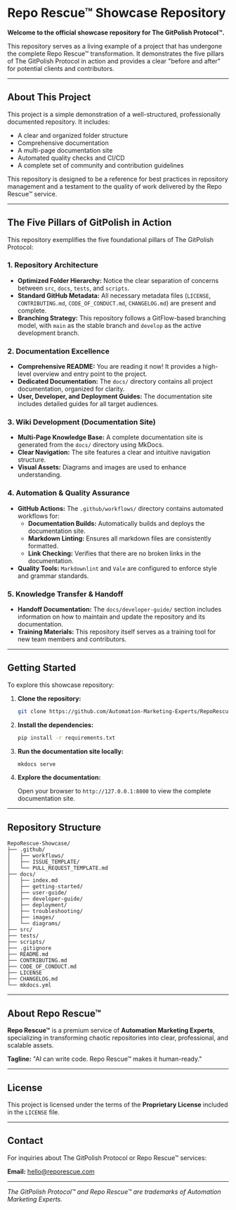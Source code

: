 # Repo Rescue™ Showcase Repository

**Welcome to the official showcase repository for The GitPolish Protocol™.**

This repository serves as a living example of a project that has undergone the complete Repo Rescue™ transformation. It demonstrates the five pillars of The GitPolish Protocol in action and provides a clear "before and after" for potential clients and contributors.

---

## About This Project

This project is a simple demonstration of a well-structured, professionally documented repository. It includes:

- A clear and organized folder structure
- Comprehensive documentation
- A multi-page documentation site
- Automated quality checks and CI/CD
- A complete set of community and contribution guidelines

This repository is designed to be a reference for best practices in repository management and a testament to the quality of work delivered by the Repo Rescue™ service.

---

## The Five Pillars of GitPolish in Action

This repository exemplifies the five foundational pillars of The GitPolish Protocol:

### 1. Repository Architecture

- **Optimized Folder Hierarchy:** Notice the clear separation of concerns between `src`, `docs`, `tests`, and `scripts`.
- **Standard GitHub Metadata:** All necessary metadata files (`LICENSE`, `CONTRIBUTING.md`, `CODE_OF_CONDUCT.md`, `CHANGELOG.md`) are present and complete.
- **Branching Strategy:** This repository follows a GitFlow-based branching model, with `main` as the stable branch and `develop` as the active development branch.

### 2. Documentation Excellence

- **Comprehensive README:** You are reading it now! It provides a high-level overview and entry point to the project.
- **Dedicated Documentation:** The `docs/` directory contains all project documentation, organized for clarity.
- **User, Developer, and Deployment Guides:** The documentation site includes detailed guides for all target audiences.

### 3. Wiki Development (Documentation Site)

- **Multi-Page Knowledge Base:** A complete documentation site is generated from the `docs/` directory using MkDocs.
- **Clear Navigation:** The site features a clear and intuitive navigation structure.
- **Visual Assets:** Diagrams and images are used to enhance understanding.

### 4. Automation & Quality Assurance

- **GitHub Actions:** The `.github/workflows/` directory contains automated workflows for:
  - **Documentation Builds:** Automatically builds and deploys the documentation site.
  - **Markdown Linting:** Ensures all markdown files are consistently formatted.
  - **Link Checking:** Verifies that there are no broken links in the documentation.
- **Quality Tools:** `Markdownlint` and `Vale` are configured to enforce style and grammar standards.

### 5. Knowledge Transfer & Handoff

- **Handoff Documentation:** The `docs/developer-guide/` section includes information on how to maintain and update the repository and its documentation.
- **Training Materials:** This repository itself serves as a training tool for new team members and contributors.

---

## Getting Started

To explore this showcase repository:

1. **Clone the repository:**

   ```bash
   git clone https://github.com/Automation-Marketing-Experts/RepoRescue-Showcase.git
   ```

2. **Install the dependencies:**

   ```bash
   pip install -r requirements.txt
   ```

3. **Run the documentation site locally:**

   ```bash
   mkdocs serve
   ```

4. **Explore the documentation:**

   Open your browser to `http://127.0.0.1:8000` to view the complete documentation site.

---

## Repository Structure

```
RepoRescue-Showcase/
├── .github/
│   ├── workflows/
│   ├── ISSUE_TEMPLATE/
│   └── PULL_REQUEST_TEMPLATE.md
├── docs/
│   ├── index.md
│   ├── getting-started/
│   ├── user-guide/
│   ├── developer-guide/
│   ├── deployment/
│   ├── troubleshooting/
│   ├── images/
│   └── diagrams/
├── src/
├── tests/
├── scripts/
├── .gitignore
├── README.md
├── CONTRIBUTING.md
├── CODE_OF_CONDUCT.md
├── LICENSE
├── CHANGELOG.md
└── mkdocs.yml
```

---

## About Repo Rescue™

**Repo Rescue™** is a premium service of **Automation Marketing Experts**, specializing in transforming chaotic repositories into clear, professional, and scalable assets.

**Tagline:** "AI can write code. Repo Rescue™ makes it human-ready."

---

## License

This project is licensed under the terms of the **Proprietary License** included in the `LICENSE` file.

---

## Contact

For inquiries about The GitPolish Protocol or Repo Rescue™ services:

**Email:** hello@reporescue.com

---

*The GitPolish Protocol™ and Repo Rescue™ are trademarks of Automation Marketing Experts.*

